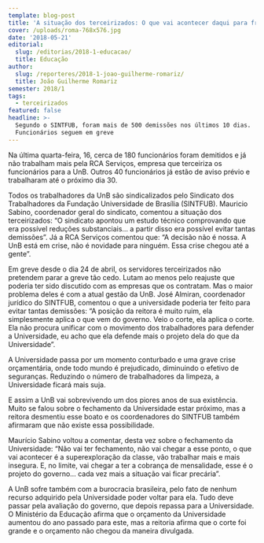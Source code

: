 ```yaml
---
template: blog-post
title: 'A situação dos terceirizados: O que vai acontecer daqui para frente'
cover: /uploads/roma-768x576.jpg
date: '2018-05-21'
editorial:
  slug: /editorias/2018-1-educacao/
  title: Educação
author:
  slug: /reporteres/2018-1-joao-guilherme-romariz/
  title: João Guilherme Romariz
semester: 2018/1
tags:
  - terceirizados
featured: false
headline: >-
  Segundo o SINTFUB, foram mais de 500 demissões nos últimos 10 dias.
  Funcionários seguem em greve
---
```

Na última quarta-feira, 16, cerca de 180 funcionários foram demitidos e já não trabalham mais pela RCA Serviços, empresa que terceiriza os funcionários para a UnB. Outros 40 funcionários já estão de aviso prévio e trabalharam até o próximo dia 30.



Todos os trabalhadores da UnB são sindicalizados pelo Sindicato dos Trabalhadores da Fundação Universidade de Brasília (SINTFUB). Mauricio Sabino, coordenador geral do sindicato, comentou a situação dos terceirizados: “O sindicato apontou um estudo técnico comprovando que era possível reduções substanciais… a partir disso era possível evitar tantas demissões”. Já a RCA Serviços comentou que: “A decisão não é nossa. A UnB está em crise, não é novidade para ninguém. Essa crise chegou até a gente”.



Em greve desde o dia 24 de abril, os servidores terceirizados não pretendem parar a greve tão cedo. Lutam ao menos pelo reajuste que poderia ter sido discutido com as empresas que os contratam. Mas o maior problema deles é com a atual gestão da UnB. José Almiran, coordenador jurídico do SINTFUB, comentou o que a universidade poderia ter feito para evitar tantas demissões: “A posição da reitora é muito ruim, ela simplesmente aplica o que vem do governo. Veio o corte, ela aplica o corte. Ela não procura unificar com o movimento dos trabalhadores para defender a Universidade, eu acho que ela defende mais o projeto dela do que da Universidade”.



A Universidade passa por um momento conturbado e uma grave crise orçamentária, onde todo mundo é prejudicado, diminuindo o efetivo de seguranças. Reduzindo o número de trabalhadores da limpeza, a Universidade ficará mais suja.



E assim a UnB vai sobrevivendo um dos piores anos de sua existência. Muito se falou sobre o fechamento da Universidade estar próximo, mas a reitora desmentiu esse boato e os coordenadores do SINTFUB também afirmaram que não existe essa possibilidade.



Maurício Sabino voltou a comentar, desta vez sobre o fechamento da Universidade: “Não vai ter fechamento, não vai chegar a esse ponto, o que vai acontecer é a superexploração da classe, vão trabalhar mais e mais insegura. E, no limite, vai chegar a ter a cobrança de mensalidade, esse é o projeto do governo… cada vez mais a situação vai ficar precária”.



A UnB sofre também com a burocracia brasileira, pelo fato de nenhum recurso adquirido pela Universidade poder voltar para ela. Tudo deve passar pela avaliação do governo, que depois repassa para a Universidade. O Ministério da Educação afirma que o orçamento da Universidade aumentou do ano passado para este, mas a reitoria afirma que o corte foi grande e o orçamento não chegou da maneira divulgada.
